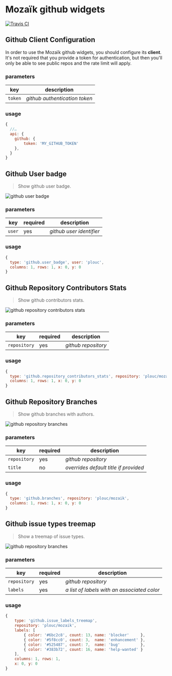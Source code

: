 # Mozaïk github widgets

[![Travis CI](https://img.shields.io/travis/plouc/mozaik-ext-github.svg?style=flat-square)](https://travis-ci.org/plouc/mozaik-ext-github)

## Github Client Configuration

In order to use the Mozaïk github widgets, you should configure its **client**.
It's not required that you provide a token for authentication, but then
you'll only be able to see public repos and the rate limit will apply.

### parameters

key     | description
--------|-------------------------
`token` | *github authentication token*

### usage

```javascript
{
  //…
  api: {
    github: {
        token: 'MY_GITHUB_TOKEN'
    },
  }
}
```



## Github User badge

> Show github user badge.

![github user badge](https://raw.githubusercontent.com/plouc/mozaik-ext-github/master/preview/github.user_badge.png)

### parameters

key    | required | description
-------|----------|--------------------------
`user` | yes      | *github user identifier*

### usage

```javascript
{
  type: 'github.user_badge', user: 'plouc',
  columns: 1, rows: 1, x: 0, y: 0
}
```



## Github Repository Contributors Stats

> Show github contributors stats.

![github repository contributors stats](https://raw.githubusercontent.com/plouc/mozaik-ext-github/master/preview/github.repository_contributors_stats.png)

### parameters

key          | required | description
-------------|----------|---------------
`repository` | yes      | *github repository*

### usage

```javascript
{
  type: 'github.repository_contributors_stats', repository: 'plouc/mozaik',
  columns: 1, rows: 1, x: 0, y: 0
}
```



## Github Repository Branches

> Show github branches with authors.

![github repository branches](https://raw.githubusercontent.com/plouc/mozaik-ext-github/master/preview/github.branches.png)

### parameters

key          | required | description
-------------|----------|---------------
`repository` | yes      | *github repository*
`title`      | no       | *overrides default title if provided*

### usage

```javascript
{
  type: 'github.branches', repository: 'plouc/mozaik',
  columns: 1, rows: 1, x: 0, y: 0
}
```



## Github issue types treemap

> Show a treemap of issue types.

![github repository branches](https://raw.githubusercontent.com/plouc/mozaik-ext-github/master/preview/github.issue_types_treemap.png)

### parameters

key          | required | description
-------------|----------|---------------
`repository` | yes      | *github repository*
`labels`     | yes      | *a list of labels with an associated color*

### usage

```javascript
{
    type: 'github.issue_labels_treemap',
    repository: 'plouc/mozaik',
    labels: [
        { color: '#6bc2c8', count: 13, name: 'blocker'     },
        { color: '#5f8cc0', count: 3,  name: 'enhancement' },
        { color: '#525487', count: 7,  name: 'bug'         },
        { color: '#383b72', count: 16, name: 'help-wanted' }
    ],
    columns: 1, rows: 1,
    x: 0, y: 0
}
```